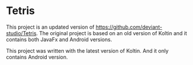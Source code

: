 # Tetris

This project is an updated version of https://github.com/deviant-studio/Tetris.
The original project is based on an old version of Koltin and it contains both JavaFx and Android versions.

This project was written with the latest version of Koltin. And it only contains Android version.
